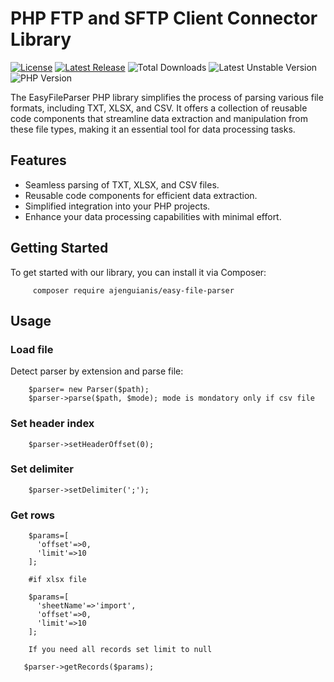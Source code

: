 # PHP FTP and SFTP Client Connector Library

[![License](https://img.shields.io/github/license/ajenguianis/easy-file-parser)](https://github.com/ajenguianis/easy-file-parser/blob/develop/LICENSE)
[![Latest Release](https://img.shields.io/github/v/release/ajenguianis/easy-file-parser)](https://github.com/ajenguianis/easy-file-parser/releases/latest)
![Total Downloads](https://img.shields.io/packagist/dt/ajenguianis/easy-file-parser)
![Latest Unstable Version](https://img.shields.io/packagist/vpre/ajenguianis/easy-file-parser)
![PHP Version](https://img.shields.io/packagist/php-v/ajenguianis/easy-file-parser)

The EasyFileParser PHP library simplifies the process of parsing various file formats, including TXT, XLSX, and CSV. It offers a collection of reusable code components that streamline data extraction and manipulation from these file types, making it an essential tool for data processing tasks.

## Features

- Seamless parsing of TXT, XLSX, and CSV files.
- Reusable code components for efficient data extraction.
- Simplified integration into your PHP projects.
- Enhance your data processing capabilities with minimal effort.
## Getting Started

To get started with our library, you can install it via Composer:

         composer require ajenguianis/easy-file-parser

## Usage

### Load file

Detect parser by extension and parse file:

        $parser= new Parser($path);
        $parser->parse($path, $mode); mode is mondatory only if csv file

### Set header index

        $parser->setHeaderOffset(0);
     
### Set delimiter

        $parser->setDelimiter(';');
     
### Get rows

		$params=[
          'offset'=>0,
		  'limit'=>10
		];

		#if xlsx file
		
		$params=[
		  'sheetName'=>'import',
          'offset'=>0,
		  'limit'=>10
		];
		
        If you need all records set limit to null
		
       $parser->getRecords($params);
